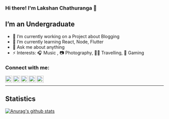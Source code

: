 ### Hi there! I'm Lakshan Chathuranga 👋

## I’m an Undergraduate

- 🔭 I’m currently working on a Project about Blogging
- 🌱 I’m currently learning React, Node, Flutter
- 💬 Ask me about anything
- ⚡ Interests: 🎧 Music , 📷 Photography, 🚶‍♂️ Travelling, 🎯 Gaming

### Connect with me:

[<img align="left" alt="fiescolabs.digital" width="22px" src="https://cdn0.iconfinder.com/data/icons/3-colors-outline/500/Browser-256.png" />][website]
[<img align="left" alt="Lakshan-Chathuranga | LinkedIn" width="22px" src="https://cdn2.iconfinder.com/data/icons/social-media-2285/512/1_Linkedin_unofficial_colored_svg-512.png"  />][linkedin]
[<img align="left" alt="lakshan_chathu99 | Instagram" width="22px" src="https://cdn2.iconfinder.com/data/icons/social-media-2285/512/1_Instagram_colored_svg_1-512.png" />][instagram]
[<img align="left" alt="Lakshan Chathuranga | YouTube" width="22px" src="https://cdn4.iconfinder.com/data/icons/logos-and-brands/512/395_Youtube_logo-256.png" />][youtube]
[<img align="left" alt="Lakshan Chathuranga | Stack Overflow" width="22px" src="https://cdn2.iconfinder.com/data/icons/social-icons-color/512/stackoverflow-256.png" />][stack-overflow]
  
[website]: http://fiescolabs.digital/
[instagram]: https://instagram.com/lakshan_chathu99
[linkedin]: https://linkedin.com/in/lakshan-chathuranga
[youtube]: https://www.youtube.com/channel/UC3rmu6tsZZ38wedNWrbuvYQ
[stack-overflow]: https://stackoverflow.com/users/13673276/lakshan-chathuranga
<br /><hr />
## Statistics
[![Anurag's github stats](https://github-readme-stats.vercel.app/api?username=LakshanChathuranga99&show_icons=true&theme=dark)](https://github.com/anuraghazra/github-readme-stats)
